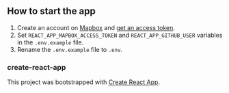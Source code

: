 ## How to start the app
1. Create an account on [Mapbox](https://www.mapbox.com/) and [get an access token](https://docs.mapbox.com/help/how-mapbox-works/access-tokens/).
2. Set `REACT_APP_MAPBOX_ACCESS_TOKEN` and `REACT_APP_GITHUB_USER` variables in the `.env.example` file.
3. Rename the `.env.example` file to `.env`.

### create-react-app
This project was bootstrapped with [Create React App](https://github.com/facebook/create-react-app).

